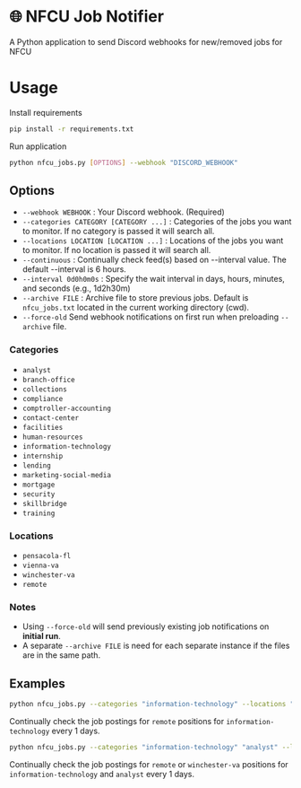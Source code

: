 # 🌐 NFCU Job Notifier
 A Python application to send Discord webhooks for new/removed jobs for NFCU

# Usage
Install requirements
```bash
pip install -r requirements.txt
```
Run application
```bash
python nfcu_jobs.py [OPTIONS] --webhook "DISCORD_WEBHOOK"
```
## Options
 - `--webhook WEBHOOK` : Your Discord webhook. (Required)
 - `--categories CATEGORY [CATEGORY ...]` : Categories of the jobs you want to monitor. If no category is passed it will search all.
 - `--locations LOCATION [LOCATION ...]` : Locations of the jobs you want to monitor. If no location is passed it will search all.
 - `--continuous` : Continually check feed(s) based on --interval value. The default --interval is 6 hours.
 - `--interval 0d0h0m0s` : Specify the wait interval in days, hours, minutes, and seconds (e.g., 1d2h30m)
 - `--archive FILE` : Archive file to store previous jobs. Default is `nfcu_jobs.txt` located in the current working directory (cwd).
 - `--force-old` Send webhook notifications on first run when preloading `--archive` file.

### Categories
 - `analyst`
 - `branch-office`
 - `collections`
 - `compliance`
 - `comptroller-accounting`
 - `contact-center`
 - `facilities`
 - `human-resources`
 - `information-technology`
 - `internship`
 - `lending`
 - `marketing-social-media`
 - `mortgage`
 - `security`
 - `skillbridge`
 - `training`
### Locations
 - `pensacola-fl`
 - `vienna-va`
 - `winchester-va`
 - `remote`
### Notes
- Using `--force-old` will send previously existing job notifications on **initial run**.
- A separate `--archive FILE` is need for each separate instance if the files are in the same path.  

## Examples
```bash
python nfcu_jobs.py --categories "information-technology" --locations "remote" --continuous --interval "1d" --webhook "DISCORD_WEBHOOK"
```
Continually check the job postings for `remote` positions for `information-technology`  every 1 days.
```bash
python nfcu_jobs.py --categories "information-technology" "analyst" --locations "remote" "winchester-va" --continuous --interval "1h" --webhook "DISCORD_WEBHOOK"
```
Continually check the job postings for `remote` or `winchester-va` positions for `information-technology` and `analyst` every 1 days.